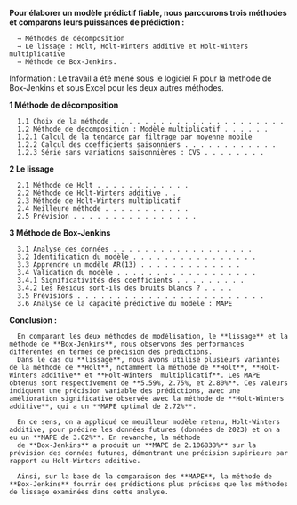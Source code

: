    **Pour élaborer un modèle prédictif fiable, nous parcourons trois méthodes et comparons leurs puissances de prédiction :**

      → Méthodes de décomposition
      → Le lissage : Holt, Holt-Winters additive et Holt-Winters multiplicative
      → Méthode de Box-Jenkins.

Information : Le travail a été mené sous le logiciel R pour la méthode de Box-Jenkins et sous
Excel pour les deux autres méthodes.

**1 Méthode de décomposition**

      1.1 Choix de la méthode . . . . . . . . . . . . . . . . . . . . . . 
      1.2 Méthode de decomposition : Modèle multiplicatif . . . . . .     
      1.2.1 Calcul de la tendance par filtrage par moyenne mobile
      1.2.2 Calcul des coefficients saisonniers . . . . . . . . . . . .
      1.2.3 Série sans variations saisonnières : CVS . . . . . . . .
      
**2 Le lissage**

      2.1 Méthode de Holt . . . . . . . . . . . .
      2.2 Méthode de Holt-Winters additive . .
      2.3 Méthode de Holt-Winters multiplicatif
      2.4 Meilleure méthode . . . . . . . . . . .
      2.5 Prévision . . . . . . . . . . . . . . . .

**3 Méthode de Box-Jenkins**

      3.1 Analyse des données . . . . . . . . . . . . . . . . . .
      3.2 Identification du modèle . . . . . . . . . . . . . . . .
      3.3 Apprendre un modèle AR(13) . . . . . . . . . . . . .
      3.4 Validation du modèle . . . . . . . . . . . . . . . . . .
      3.4.1 Significativités des coefficients . . . . . . . . .
      3.4.2 Les Résidus sont-ils des bruits blancs ? . . . .
      3.5 Prévisions . . . . . . . . . . . . . . . . . . . . . . . .
      3.6 Analyse de la capacité prédictive du modèle : MAPE


  **Conclusion :**
                          
      En comparant les deux méthodes de modélisation, le **lissage** et la méthode de **Box-Jenkins**, nous observons des performances différentes en termes de précision des prédictions.
      Dans le cas du **lissage**, nous avons utilisé plusieurs variantes de la méthode de **Holt**, notamment la méthode de **Holt**, **Holt-Winters additive** et **Holt-Winters  multiplicatif**. Les MAPE obtenus sont respectivement de **5.59%, 2.75%, et 2.80%**. Ces valeurs indiquent une précision variable des prédictions, avec une amélioration significative observée avec la méthode de **Holt-Winters additive**, qui a un **MAPE optimal de 2.72%**.
      
      En ce sens, on a appliqué ce meuilleur modèle retenu, Holt-Winters additive, pour prédire les données futures (données de 2023) et on a eu un **MAPE de 3.02%**. En revanche, la méthode
      de **Box-Jenkins** a produit un **MAPE de 2.106838%** sur la prévision des données futures, démontrant une précision supérieure par rapport au Holt-Winters additive.
      
      Ainsi, sur la base de la comparaison des **MAPE**, la méthode de **Box-Jenkins** fournir des prédictions plus précises que les méthodes de lissage examinées dans cette analyse.
